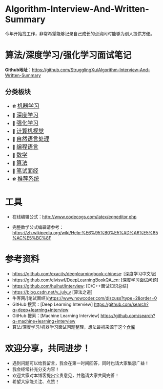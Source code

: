 Algorithm-Interview-And-Written-Summary
===
今年开始找工作，非常希望能够记录自己成长的点滴同时能够为别人提供方便。

算法/深度学习/强化学习面试笔记
===
**Github地址**：https://github.com/StrugglingXu/Algorithm-Interview-And-Written-Summary

分类板块
---

<!-- | 1 | 2 | 3 | 4 | 5 | 6 | 7 | 8 | 9 | 10 |
| :-: | :-: | :-: | :-: | :-: | :-: | :-: | :-: | :-: | :-: |
| 机器学习<br/>[:soccer:](./1_机器学习) | 深度学习<br/>[:basketball:](./2_深度学习) | 强化学习<br/>[:hamburger:](./3_强化学习) | 计算机视觉<br/>[:fries:](./4_计算机视觉) | 自然语言处理<br/>[:apple:](./5_自然语言处理) | 编程语言<br/>[:strawberry:](./6_编程语言) |数学<br/>[:cherries:](./7_数学) |  算法<br/>[:cookie:](./8_算法) |笔试面经<br/>[:cookie:](./9_笔试面经) |推荐系统<br/>[:cookie:](./10_推荐系统) |  -->

<!-- <table style="width:100%; table-layout:fixed;">
  <tr>
    <td>1</td>
    <td>2</td>
    <td>3</td>
    <td>4</td>
    <td>5</td>
    <td>6</td>
    <td>7</td>
    <td>8</td>
    <td>9</td>
    <td>10</td>
  </tr>
  <tr>
    <td>机器学习<br/>[:soccer:](./1_机器学习)</td>
    <td>深度学习<br/>[:basketball:](./2_深度学习)</td>
    <td>强化学习<br/>[:hamburger:](./3_强化学习)</td>
    <td>计算机视觉<br/>[:fries:](./D-计算机视觉)</td>
    <td>算法<br/>[:apple:](./E-算法)</td>
    <td>数学<br/>[:cherries:](./F-数学)</td>
    <td>编程语言<br/>[:strawberry:](./G-编程语言)</td>
    <td>笔试面经<br/>[:cookie:](./H-笔试面经)</td>
  </tr>
</table> -->

- :soccer: [<font size=+1>机器学习</font>](./1_机器学习)
- :basketball: [<font size=+1>深度学习</font>](./2_深度学习)
- :hamburger: [<font size=+1>强化学习</font>](./3_强化学习)
- :fries: [<font size=+1>计算机视觉</font>](./4_计算机视觉)
- :basketball: [<font size=+1>自然语言处理</font>](./5_自然语言处理)
- :strawberry: [<font size=+1>编程语言</font>](./6_编程语言)
- :cherries: [<font size=+1>数学</font>](./7_数学)
- :apple: [<font size=+1>算法</font>](./8_算法)
- :cookie: [<font size=+1>笔试面经</font>](./9_笔试面经)
- :soccer: [<font size=+1>推荐系统</font>](./10_推荐系统)

# 工具
* 在线编辑公式：http://www.codecogs.com/latex/eqneditor.php

* 完整数学公式编辑请参考：https://zh.wikipedia.org/wiki/Help:%E6%95%B0%E5%AD%A6%E5%85%AC%E5%BC%8F

# 参考资料
* https://github.com/exacity/deeplearningbook-chinese: [深度学习中文版]
* https://github.com/elviswf/DeepLearningBookQA_cn: [深度学习面试问题]
* https://github.com/huihut/interview: [C/C++面试知识总结]
* https://blog.csdn.net/v_july_v [算法之道]
* 牛客网/[笔试面经]/https://www.nowcoder.com/discuss?type=2&order=0
* GitHub 搜索：[Deep Learning Interview] https://github.com/search?q=deep+learning+interview
* GitHub 搜索：[Machine Learning Interview] https://github.com/search?q=machine+learning+interview
* 算法/深度学习/机器学习面试问题整理，想法最初来源于这个[仓库](https://github.com/elviswf/DeepLearningBookQA_cn)

# 欢迎分享，共同进步！
* 遇到问题可以给我留言，我会在第一时间回答，同时也请大家集思广益！
* 我会经常补充分支内容！
* 欢迎大家对本博客提出宝贵意见，并邀请大家共同完善！
* 希望大家能关注、点赞！
